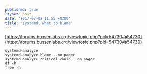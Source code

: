```yaml
---
published: true
layout: post
date: '2017-07-02 11:55 +0200'
title: 'systemd, what to blame'
---
```

[https://forums.bunsenlabs.org/viewtopic.php?pid=54730#p54730](https://forums.bunsenlabs.org/viewtopic.php?pid=54730#p54730)

    systemd-analyze
    systemd-analyze blame --no-pager
    systemd-analyze critical-chain --no-pager
    df -h
    free -h
